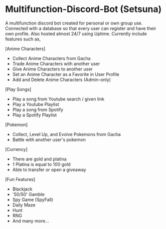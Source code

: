 # Multifunction-Discord-Bot (Setsuna)

A multifunction discord bot created for personal or own group use.
Connected with a database so that every user can register and have
their own profile. Also hosted almost 24/7 using Uptime.
Currently include features such as,

[Anime Characters]
- Collect Anime Characters from Gacha
- Trade Anime Characters with another user
- Give Anime Characters to another user
- Set an Anime Character as a Favorite in User Profile
- Add and Delete Anime Characters (Admin-only)

[Play Songs]
- Play a song from Youtube search / given link
- Play a Youtube Playlist
- Play a song from Spotify
- Play a Spotify Playlist

[Pokemon]
- Collect, Level Up, and Evolve Pokemons from Gacha
- Battle with another user's pokemon

[Currency]
- There are gold and platina
- 1 Platina is equal to 100 gold
- Able to transfer or open a giveaway

[Fun Features]
- Blackjack
- '50/50' Gamble
- Spy Game (SpyFall)
- Daily Maze
- Hunt
- RNG
- And many more...
